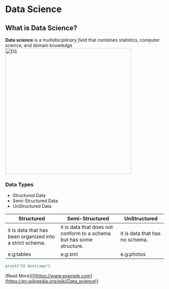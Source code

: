# Data Science
## What is Data Science?
**Data science** is a *multidisciplinary field* that combines statistics, computer science, and domain knowledge
<img width="400" height=400 alt="DS" src="https://github.com/user-attachments/assets/f80cbc3c-0a71-4dae-b597-b0ea6bd42a45">


###  Data Types
- Structured Data
- Semi-Structured Data
- UnStructured Data

| Structured | Semi-Structured | UnStructured |
| ----------- | ----------- |----------- |
| it is data that has been organized into a strict schema. | it is data that does not conform to a schema but has some structure. | it is data that has no schema. |
| e.g:tables | e.g:xml | e.g:photos |

````python
print("DS Bootcamp")
````

 [Read More]([[https://www.example.com](https://en.wikipedia.org/wiki/Data_science)]

